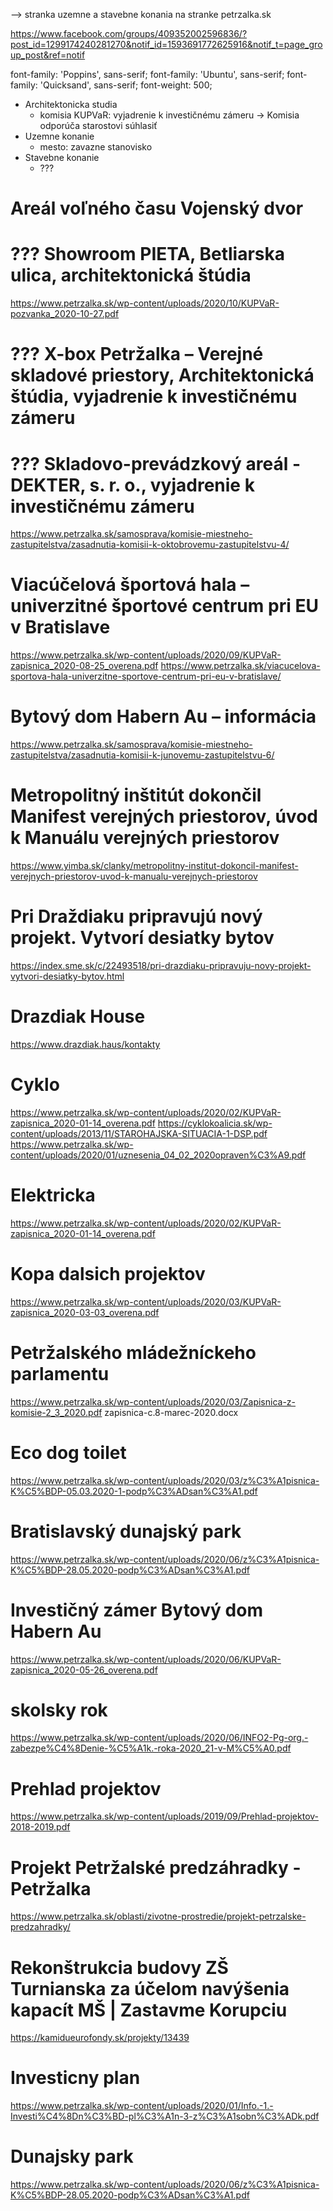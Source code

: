 --> stranka uzemne a stavebne konania na stranke petrzalka.sk

https://www.facebook.com/groups/409352002596836/?post_id=1299174240281270&notif_id=1593691772625916&notif_t=page_group_post&ref=notif

<link href="https://fonts.googleapis.com/css?family=Poppins:400,500" rel="stylesheet">
font-family: 'Poppins', sans-serif;

<link href="https://fonts.googleapis.com/css?family=Ubuntu:400,500" rel="stylesheet">
font-family: 'Ubuntu', sans-serif;

<link href="https://fonts.googleapis.com/css?family=Quicksand:500" rel="stylesheet">
font-family: 'Quicksand', sans-serif;
font-weight: 500;

* Architektonicka studia
  *  komisia KUPVaR: vyjadrenie k investičnému zámeru ->  Komisia odporúča starostovi súhlasiť
* Uzemne konanie
  * mesto: zavazne stanovisko
* Stavebne konanie
  * ???

# Areál voľného času Vojenský dvor

# ??? Showroom PIETA, Betliarska ulica, architektonická štúdia
https://www.petrzalka.sk/wp-content/uploads/2020/10/KUPVaR-pozvanka_2020-10-27.pdf

# ??? X-box Petržalka – Verejné skladové priestory, Architektonická štúdia, vyjadrenie k investičnému zámeru
# ??? Skladovo-prevádzkový areál - DEKTER, s. r. o., vyjadrenie k investičnému zámeru
https://www.petrzalka.sk/samosprava/komisie-miestneho-zastupitelstva/zasadnutia-komisii-k-oktobrovemu-zastupitelstvu-4/

# Viacúčelová športová hala – univerzitné športové centrum pri EU v Bratislave
https://www.petrzalka.sk/wp-content/uploads/2020/09/KUPVaR-zapisnica_2020-08-25_overena.pdf
https://www.petrzalka.sk/viacucelova-sportova-hala-univerzitne-sportove-centrum-pri-eu-v-bratislave/

# Bytový dom Habern Au – informácia
https://www.petrzalka.sk/samosprava/komisie-miestneho-zastupitelstva/zasadnutia-komisii-k-junovemu-zastupitelstvu-6/

# Metropolitný inštitút dokončil Manifest verejných priestorov, úvod k Manuálu verejných priestorov
https://www.yimba.sk/clanky/metropolitny-institut-dokoncil-manifest-verejnych-priestorov-uvod-k-manualu-verejnych-priestorov

# Pri Draždiaku pripravujú nový projekt. Vytvorí desiatky bytov
https://index.sme.sk/c/22493518/pri-drazdiaku-pripravuju-novy-projekt-vytvori-desiatky-bytov.html

# Drazdiak House
https://www.drazdiak.haus/kontakty

# Cyklo
https://www.petrzalka.sk/wp-content/uploads/2020/02/KUPVaR-zapisnica_2020-01-14_overena.pdf
https://cyklokoalicia.sk/wp-content/uploads/2013/11/STAROHAJSKA-SITUACIA-1-DSP.pdf
https://www.petrzalka.sk/wp-content/uploads/2020/01/uznesenia_04_02_2020opraven%C3%A9.pdf

# Elektricka
https://www.petrzalka.sk/wp-content/uploads/2020/02/KUPVaR-zapisnica_2020-01-14_overena.pdf

# Kopa dalsich projektov
https://www.petrzalka.sk/wp-content/uploads/2020/03/KUPVaR-zapisnica_2020-03-03_overena.pdf

# Petržalského mládežníckeho parlamentu
https://www.petrzalka.sk/wp-content/uploads/2020/03/Zapisnica-z-komisie-2_3_2020.pdf
zapisnica-c.8-marec-2020.docx

# Eco dog toilet
https://www.petrzalka.sk/wp-content/uploads/2020/03/z%C3%A1pisnica-K%C5%BDP-05.03.2020-1-podp%C3%ADsan%C3%A1.pdf

# Bratislavský dunajský park
https://www.petrzalka.sk/wp-content/uploads/2020/06/z%C3%A1pisnica-K%C5%BDP-28.05.2020-podp%C3%ADsan%C3%A1.pdf

# Investičný zámer Bytový dom Habern Au
https://www.petrzalka.sk/wp-content/uploads/2020/06/KUPVaR-zapisnica_2020-05-26_overena.pdf

# skolsky rok
https://www.petrzalka.sk/wp-content/uploads/2020/06/INFO2-Pg-org.-zabezpe%C4%8Denie-%C5%A1k.-roka-2020_21-v-M%C5%A0.pdf

# Prehlad projektov
https://www.petrzalka.sk/wp-content/uploads/2019/09/Prehlad-projektov-2018-2019.pdf

# Projekt Petržalské predzáhradky - Petržalka
https://www.petrzalka.sk/oblasti/zivotne-prostredie/projekt-petrzalske-predzahradky/

# Rekonštrukcia budovy ZŠ Turnianska za účelom navýšenia kapacít MŠ | Zastavme Korupciu
https://kamidueurofondy.sk/projekty/13439

# Investicny plan
https://www.petrzalka.sk/wp-content/uploads/2020/01/Info.-1.-Investi%C4%8Dn%C3%BD-pl%C3%A1n-3-z%C3%A1sobn%C3%ADk.pdf

# Dunajsky park
https://www.petrzalka.sk/wp-content/uploads/2020/06/z%C3%A1pisnica-K%C5%BDP-28.05.2020-podp%C3%ADsan%C3%A1.pdf


